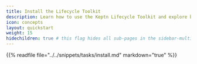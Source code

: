 ```yaml
---
title: Install the Lifecycle Toolkit
description: Learn how to use the Keptn Lifecycle Toolkit and explore basic features.
icon: concepts
layout: quickstart
weight: 15
hidechildren: true # this flag hides all sub-pages in the sidebar-multicard.html
---
```


{{% readfile file="../../snippets/tasks/install.md" markdown="true" %}}